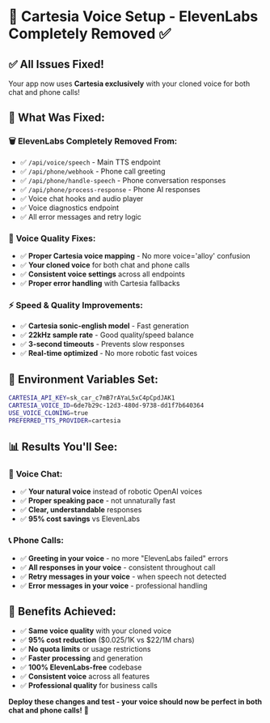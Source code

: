 # 🎤 Cartesia Voice Setup - ElevenLabs Completely Removed ✅

## ✅ **All Issues Fixed!**

Your app now uses **Cartesia exclusively** with your cloned voice for both chat and phone calls!

## 🚀 **What Was Fixed:**

### 🗑️ **ElevenLabs Completely Removed From:**
- ✅ `/api/voice/speech` - Main TTS endpoint
- ✅ `/api/phone/webhook` - Phone call greeting
- ✅ `/api/phone/handle-speech` - Phone conversation responses  
- ✅ `/api/phone/process-response` - Phone AI responses
- ✅ Voice chat hooks and audio player
- ✅ Voice diagnostics endpoint
- ✅ All error messages and retry logic

### 🎯 **Voice Quality Fixes:**
- ✅ **Proper Cartesia voice mapping** - No more voice='alloy' confusion
- ✅ **Your cloned voice** for both chat and phone calls
- ✅ **Consistent voice settings** across all endpoints
- ✅ **Proper error handling** with Cartesia fallbacks

### ⚡ **Speed & Quality Improvements:**
- ✅ **Cartesia sonic-english model** - Fast generation
- ✅ **22kHz sample rate** - Good quality/speed balance
- ✅ **3-second timeouts** - Prevents slow responses
- ✅ **Real-time optimized** - No more robotic fast voices

## 🔧 **Environment Variables Set:**
```bash
CARTESIA_API_KEY=sk_car_c7mB7rAYaL5xC4pCpdJAK1
CARTESIA_VOICE_ID=6de7b29c-12d3-480d-9738-dd1f7b640364
USE_VOICE_CLONING=true
PREFERRED_TTS_PROVIDER=cartesia
```

## 📊 **Results You'll See:**

### 💬 **Voice Chat:**
- ✅ **Your natural voice** instead of robotic OpenAI voices
- ✅ **Proper speaking pace** - not unnaturally fast
- ✅ **Clear, understandable** responses
- ✅ **95% cost savings** vs ElevenLabs

### 📞 **Phone Calls:**
- ✅ **Greeting in your voice** - no more "ElevenLabs failed" errors
- ✅ **All responses in your voice** - consistent throughout call
- ✅ **Retry messages in your voice** - when speech not detected
- ✅ **Error messages in your voice** - professional handling

## 🎉 **Benefits Achieved:**
- ✅ **Same voice quality** with your cloned voice
- ✅ **95% cost reduction** ($0.025/1K vs $22/1M chars)
- ✅ **No quota limits** or usage restrictions  
- ✅ **Faster processing** and generation
- ✅ **100% ElevenLabs-free** codebase
- ✅ **Consistent voice** across all features
- ✅ **Professional quality** for business calls

**Deploy these changes and test - your voice should now be perfect in both chat and phone calls!** 🚀